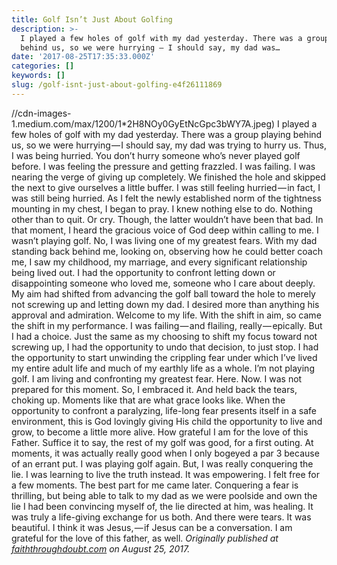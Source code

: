 ```yaml
---
title: Golf Isn’t Just About Golfing
description: >-
  I played a few holes of golf with my dad yesterday. There was a group playing
  behind us, so we were hurrying — I should say, my dad was…
date: '2017-08-25T17:35:33.000Z'
categories: []
keywords: []
slug: /golf-isnt-just-about-golfing-e4f26111869
---
```

//cdn-images-1.medium.com/max/1200/1*2H8NOy0GyEtNcGpc3bWY7A.jpeg)
I played a few holes of golf with my dad yesterday. There was a group playing behind us, so we were hurrying — I should say, my dad was trying to hurry us. Thus, I was being hurried. You don’t hurry someone who’s never played golf before. I was feeling the pressure and getting frazzled. I was failing. I was nearing the verge of giving up completely.
We finished the hole and skipped the next to give ourselves a little buffer. I was still feeling hurried — in fact, I was still being hurried. As I felt the newly established norm of the tightness mounting in my chest, I began to pray. I knew nothing else to do. Nothing other than to quit. Or cry. Though, the latter wouldn’t have been that bad.
In that moment, I heard the gracious voice of God deep within calling to me. I wasn’t playing golf. No, I was living one of my greatest fears. With my dad standing back behind me, looking on, observing how he could better coach me, I saw my childhood, my marriage, and every significant relationship being lived out. I had the opportunity to confront letting down or disappointing someone who loved me, someone who I care about deeply.
My aim had shifted from advancing the golf ball toward the hole to merely not screwing up and letting down my dad. I desired more than anything his approval and admiration. Welcome to my life.
With the shift in aim, so came the shift in my performance. I was failing — and flailing, really — epically. But I had a choice. Just the same as my choosing to shift my focus toward not screwing up, I had the opportunity to undo that decision, to just stop. I had the opportunity to start unwinding the crippling fear under which I’ve lived my entire adult life and much of my earthly life as a whole.
I’m not playing golf. I am living and confronting my greatest fear. Here. Now. I was not prepared for this moment. So, I embraced it. And held back the tears, choking up.
Moments like that are what grace looks like. When the opportunity to confront a paralyzing, life-long fear presents itself in a safe environment, this is God lovingly giving His child the opportunity to live and grow, to become a little more alive. How grateful I am for the love of this Father.
Suffice it to say, the rest of my golf was good, for a first outing. At moments, it was actually really good when I only bogeyed a par 3 because of an errant put. I was playing golf again. But, I was really conquering the lie. I was learning to live the truth instead. It was empowering. I felt free for a few moments.
The best part for me came later. Conquering a fear is thrilling, but being able to talk to my dad as we were poolside and own the lie I had been convincing myself of, the lie directed at him, was healing. It was truly a life-giving exchange for us both. And there were tears. It was beautiful. I think it was Jesus, — if Jesus can be a conversation. I am grateful for the love of this father, as well.
_Originally published at_ [_faiththroughdoubt.com_](http://faiththroughdoubt.com/golf-isnt-just-golfing/) _on August 25, 2017._
